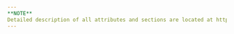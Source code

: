 ```yaml
---
**NOTE**
Detailed description of all attributes and sections are located at https://blogs.technet.microsoft.com/paulomarques/2017/08/13/new-azure-automation-solution-azure-image-management-automation/ 
---
```


